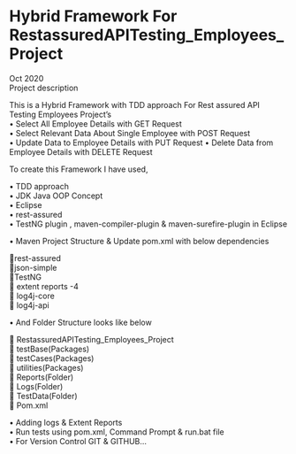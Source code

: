 # Hybrid Framework For RestassuredAPITesting_Employees_Project  
Oct 2020   
Project description  

This is a Hybrid Framework with TDD approach For Rest assured API Testing Employees Project’s  
• Select All Employee Details with GET Request  
• Select Relevant Data About Single Employee with POST Request   
• Update Data to Employee Details with  PUT Request 
• Delete Data from Employee Details with DELETE Request   


To create this Framework I have used,     

• TDD approach  
• JDK Java OOP Concept  
• Eclipse  
• rest-assured  
• TestNG plugin , maven-compiler-plugin & maven-surefire-plugin in Eclipse  

• Maven Project Structure & Update pom.xml with below dependencies  

rest-assured  
json-simple   
TestNG  
 extent reports -4  
 log4j-core  
 log4j-api  


• And Folder Structure looks like below  

 RestassuredAPITesting_Employees_Project   
 testBase(Packages)  
 testCases(Packages)  
 utilities(Packages)  
 Reports(Folder)  
 Logs(Folder)  
 TestData(Folder)  
 Pom.xml  

• Adding logs & Extent Reports  
• Run tests using pom.xml, Command Prompt & run.bat file  
• For Version Control GIT & GITHUB…  

